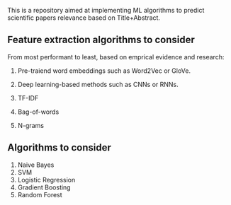 This is a repository aimed at implementing ML algorithms to predict scientific papers relevance based on Title+Abstract.

## Feature extraction algorithms to consider
From most performant to least, based on emprical evidence and research:

1. Pre-traiend word embeddings such as Word2Vec or GloVe.

2. Deep learning-based methods such as CNNs or RNNs. 

3. TF-IDF

4. Bag-of-words

5. N-grams

## Algorithms to consider
1. Naive Bayes
2. SVM
3. Logistic Regression 
4. Gradient Boosting
5. Random Forest 
